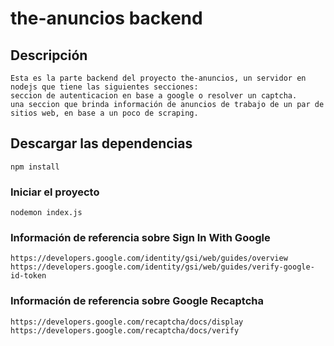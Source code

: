 # the-anuncios backend



## Descripción
```
Esta es la parte backend del proyecto the-anuncios, un servidor en nodejs que tiene las siguientes secciones:
seccion de autenticacion en base a google o resolver un captcha.
una seccion que brinda información de anuncios de trabajo de un par de sitios web, en base a un poco de scraping.

```


## Descargar las dependencias
```
npm install
```

### Iniciar el proyecto
```
nodemon index.js
```

### Información de referencia sobre Sign In With Google 
```
https://developers.google.com/identity/gsi/web/guides/overview
https://developers.google.com/identity/gsi/web/guides/verify-google-id-token

```

### Información de referencia sobre Google Recaptcha
```
https://developers.google.com/recaptcha/docs/display
https://developers.google.com/recaptcha/docs/verify
```

